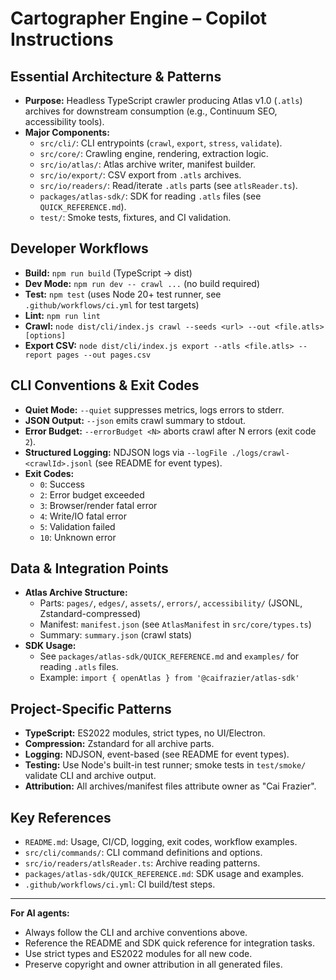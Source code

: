 
# Cartographer Engine – Copilot Instructions

## Essential Architecture & Patterns

- **Purpose:** Headless TypeScript crawler producing Atlas v1.0 (`.atls`) archives for downstream consumption (e.g., Continuum SEO, accessibility tools).
- **Major Components:**
	- `src/cli/`: CLI entrypoints (`crawl`, `export`, `stress`, `validate`).
	- `src/core/`: Crawling engine, rendering, extraction logic.
	- `src/io/atlas/`: Atlas archive writer, manifest builder.
	- `src/io/export/`: CSV export from `.atls` archives.
	- `src/io/readers/`: Read/iterate `.atls` parts (see `atlsReader.ts`).
	- `packages/atlas-sdk/`: SDK for reading `.atls` files (see `QUICK_REFERENCE.md`).
	- `test/`: Smoke tests, fixtures, and CI validation.

## Developer Workflows

- **Build:** `npm run build` (TypeScript → dist)
- **Dev Mode:** `npm run dev -- crawl ...` (no build required)
- **Test:** `npm test` (uses Node 20+ test runner, see `.github/workflows/ci.yml` for test targets)
- **Lint:** `npm run lint`
- **Crawl:** `node dist/cli/index.js crawl --seeds <url> --out <file.atls> [options]`
- **Export CSV:** `node dist/cli/index.js export --atls <file.atls> --report pages --out pages.csv`

## CLI Conventions & Exit Codes

- **Quiet Mode:** `--quiet` suppresses metrics, logs errors to stderr.
- **JSON Output:** `--json` emits crawl summary to stdout.
- **Error Budget:** `--errorBudget <N>` aborts crawl after N errors (exit code `2`).
- **Structured Logging:** NDJSON logs via `--logFile ./logs/crawl-<crawlId>.jsonl` (see README for event types).
- **Exit Codes:**
	- `0`: Success
	- `2`: Error budget exceeded
	- `3`: Browser/render fatal error
	- `4`: Write/IO fatal error
	- `5`: Validation failed
	- `10`: Unknown error

## Data & Integration Points

- **Atlas Archive Structure:**
	- Parts: `pages/`, `edges/`, `assets/`, `errors/`, `accessibility/` (JSONL, Zstandard-compressed)
	- Manifest: `manifest.json` (see `AtlasManifest` in `src/core/types.ts`)
	- Summary: `summary.json` (crawl stats)
- **SDK Usage:**
	- See `packages/atlas-sdk/QUICK_REFERENCE.md` and `examples/` for reading `.atls` files.
	- Example: `import { openAtlas } from '@caifrazier/atlas-sdk'`

## Project-Specific Patterns

- **TypeScript:** ES2022 modules, strict types, no UI/Electron.
- **Compression:** Zstandard for all archive parts.
- **Logging:** NDJSON, event-based (see README for event types).
- **Testing:** Use Node's built-in test runner; smoke tests in `test/smoke/` validate CLI and archive output.
- **Attribution:** All archives/manifest files attribute owner as "Cai Frazier".

## Key References

- `README.md`: Usage, CI/CD, logging, exit codes, workflow examples.
- `src/cli/commands/`: CLI command definitions and options.
- `src/io/readers/atlsReader.ts`: Archive reading patterns.
- `packages/atlas-sdk/QUICK_REFERENCE.md`: SDK usage and examples.
- `.github/workflows/ci.yml`: CI build/test steps.

---
**For AI agents:**
- Always follow the CLI and archive conventions above.
- Reference the README and SDK quick reference for integration tasks.
- Use strict types and ES2022 modules for all new code.
- Preserve copyright and owner attribution in all generated files.
